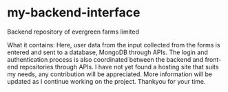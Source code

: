 # my-backend-interface
Backend repository of evergreen farms limited 

What it contains:
Here, user data from the input collected from the forms is entered and sent to a database, MongoDB through APIs.
The login and authentication process is also coordinated between the backend and front-end repositories through APIs.
I have not yet found a hosting site that suits my needs, any contribution will be appreciated.
More information will be updated as I continue working on the project. 
Thankyou for your time.
